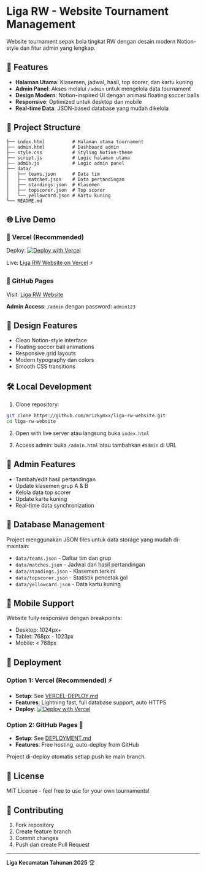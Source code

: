 # Liga RW - Website Tournament Management

Website tournament sepak bola tingkat RW dengan desain modern Notion-style dan fitur admin yang lengkap.

## 🚀 Features

- **Halaman Utama**: Klasemen, jadwal, hasil, top scorer, dan kartu kuning
- **Admin Panel**: Akses melalui `/admin` untuk mengelola data tournament
- **Design Modern**: Notion-inspired UI dengan animasi floating soccer balls
- **Responsive**: Optimized untuk desktop dan mobile
- **Real-time Data**: JSON-based database yang mudah dikelola

## 📁 Project Structure

```
├── index.html          # Halaman utama tournament
├── admin.html          # Dashboard admin
├── style.css           # Styling Notion-theme
├── script.js           # Logic halaman utama
├── admin.js            # Logic admin panel
├── data/
│   ├── teams.json      # Data tim
│   ├── matches.json    # Data pertandingan
│   ├── standings.json  # Klasemen
│   ├── topscorer.json  # Top scorer
│   └── yellowcard.json # Kartu kuning
└── README.md
```

## 🌐 Live Demo

### 🚀 Vercel (Recommended)
Deploy: [![Deploy with Vercel](https://vercel.com/button)](https://vercel.com/new/clone?repository-url=https://github.com/mrizkymxx/liga-rw-website)

Live: [Liga RW Website on Vercel](https://liga-rw-website.vercel.app) ⚡

### 📱 GitHub Pages  
Visit: [Liga RW Website](https://mrizkymxx.github.io/liga-rw-website)

**Admin Access**: `/admin` dengan password: `admin123`

## 🎨 Design Features

- Clean Notion-style interface
- Floating soccer ball animations
- Responsive grid layouts
- Modern typography dan colors
- Smooth CSS transitions

## 🛠️ Local Development

1. Clone repository:
```bash
git clone https://github.com/mrizkymxx/liga-rw-website.git
cd liga-rw-website
```

2. Open with live server atau langsung buka `index.html`

3. Access admin: buka `/admin.html` atau tambahkan `#admin` di URL

## 📝 Admin Features

- Tambah/edit hasil pertandingan
- Update klasemen grup A & B  
- Kelola data top scorer
- Update kartu kuning
- Real-time data synchronization

## 🔧 Database Management

Project menggunakan JSON files untuk data storage yang mudah di-maintain:

- `data/teams.json` - Daftar tim dan grup
- `data/matches.json` - Jadwal dan hasil pertandingan
- `data/standings.json` - Klasemen terkini
- `data/topscorer.json` - Statistik pencetak gol
- `data/yellowcard.json` - Data kartu kuning

## 📱 Mobile Support

Website fully responsive dengan breakpoints:
- Desktop: 1024px+
- Tablet: 768px - 1023px  
- Mobile: < 768px

## 🚀 Deployment

### Option 1: Vercel (Recommended) ⚡
- **Setup**: See [VERCEL-DEPLOY.md](VERCEL-DEPLOY.md)
- **Features**: Lightning fast, full database support, auto HTTPS
- **Deploy**: [![Deploy with Vercel](https://vercel.com/button)](https://vercel.com/new/clone?repository-url=https://github.com/mrizkymxx/liga-rw-website)

### Option 2: GitHub Pages 📄  
- **Setup**: See [DEPLOYMENT.md](DEPLOYMENT.md)
- **Features**: Free hosting, auto-deploy from GitHub

Project di-deploy otomatis setiap push ke main branch.

## 📄 License

MIT License - feel free to use for your own tournaments!

## 🤝 Contributing

1. Fork repository
2. Create feature branch
3. Commit changes
4. Push dan create Pull Request

---

**Liga Kecamatan Tahunan 2025** 🏆
